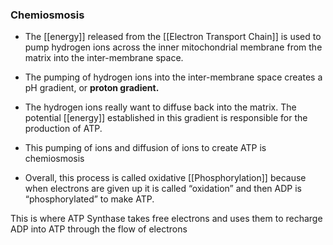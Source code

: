 ### Chemiosmosis

*   The [[energy]] released from the [[Electron Transport Chain]] is used to pump hydrogen ions across the inner mitochondrial membrane from the matrix into the inter-membrane space.
    
*   The pumping of hydrogen ions into the inter-membrane space creates a pH gradient, or **proton gradient.**
    
*   The hydrogen ions really want to diffuse back into the matrix. The potential [[energy]] established in this gradient is responsible for the production of ATP.
    
*   This pumping of ions and diffusion of ions to create ATP is chemiosmosis
    
*   Overall, this process is called oxidative [[Phosphorylation]] because when electrons are given up it is called “oxidation” and then ADP is “phosphorylated” to make ATP.

This is where ATP Synthase takes free electrons and uses them to recharge ADP into ATP through the flow of electrons